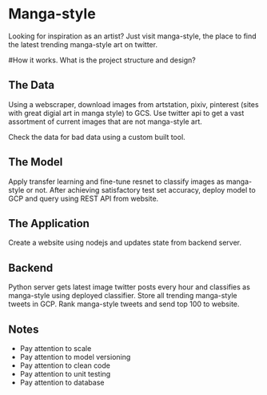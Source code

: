 # Manga-style
Looking for inspiration as an artist? Just visit manga-style, the place to find the latest trending manga-style art on twitter.

#How it works.
What is the project structure and design?

## The Data
Using a webscraper, download images from artstation, pixiv, pinterest (sites with great digial art in manga style) to GCS. Use twitter api to get a vast assortment of current images that are not manga-style art. 

Check the data for bad data using a custom built tool.

## The Model
Apply transfer learning and fine-tune resnet to classify images as manga-style or not. After achieving satisfactory test set accuracy, deploy model to GCP and query using REST API from website. 


## The Application
Create a website using nodejs and updates state from backend server.

## Backend
Python server gets latest image twitter posts every hour and classifies as manga-style using deployed classifier. Store all trending manga-style tweets in GCP. Rank manga-style tweets and send top 100 to website.

## Notes
- Pay attention to scale
- Pay attention to model versioning
- Pay attention to clean code
- Pay attention to unit testing
- Pay attention to database
